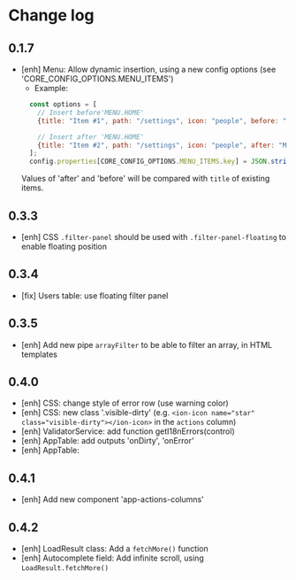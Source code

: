 # Change log

## 0.1.7

- [enh] Menu: Allow dynamic insertion, using a new config options (see 'CORE_CONFIG_OPTIONS.MENU_ITEMS')
  * Example: 
  ```js
    const options = [
      // Insert before'MENU.HOME'
      {title: "Item #1", path: "/settings", icon: "people", before: "MENU.HOME"},
  
      // Insert after 'MENU.HOME'
      {title: "Item #2", path: "/settings", icon: "people", after: "MENU.HOME"}
    ];
    config.properties[CORE_CONFIG_OPTIONS.MENU_ITEMS.key] = JSON.stringify(items); 
  ```
  Values of 'after' and 'before' will be compared with `title` of existing items.

## 0.3.3

- [enh] CSS `.filter-panel` should be used with `.filter-panel-floating` to enable floating position

## 0.3.4

- [fix] Users table: use floating filter panel

## 0.3.5

- [enh] Add new pipe `arrayFilter` to be able to filter an array, in HTML templates

## 0.4.0

- [enh] CSS: change style of error row (use warning color)
- [enh] CSS: new class '.visible-dirty' (e.g. `<ion-icon name="star" class="visible-dirty"></ion-icon>` in the `actions` column)
- [enh] ValidatorService: add function getI18nErrors(control)
- [enh] AppTable: add outputs 'onDirty', 'onError'
- [enh] AppTable: 

## 0.4.1

- [enh] Add new component 'app-actions-columns'

## 0.4.2

- [enh] LoadResult class: Add a `fetchMore()` function
- [enh] Autocomplete field: Add infinite scroll, using `LoadResult.fetchMore()`
